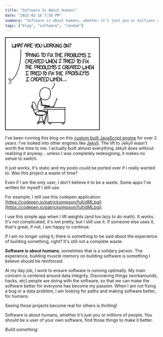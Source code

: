 ```yaml
---
title: "Software Is About Humans"
date: "2021-02-16 7:58 PM"
summary: "Software is about humans, whether it’s just you or millions of people. You should be a user of your own software, find those things to make it better."
tags: ["blog", "software", "random"]
---
```


![](software-is-about-humans_picture.png)

I've been running this blog on this [custom built JavaScript engine](https://github.com/patricksimpson/blog) for over 2 years. I've looked into other engines like [Jekyll](https://jekyllrb.com). The lift to Jekyll wasn't worth the time to me. I actually built almost everything Jekyll does without realizing it anyway... unless I was completely redesigning, it makes no sense to switch. 

It just works, it's static and my posts could be ported over if I really wanted to. Was this project a waste of time? 

Even if I am the only user, I don't believe it to be a waste. Some apps I've written for myself I still use.

For example, I still use this codepen application: [https://codepen.io/patricksimpson/full/dMLbgj](https://codepen.io/patricksimpson/full/dMLbgj). 

I use this simple app when I lift weights (and too lazy to do math). It works. It's not complicated, it's not pretty, but I still use it. If someone else uses it, that's great, if not, I am happy to continue.

If I am no longer using it, there is something to be said about the experience of building something, right? It's still not a complete waste.

**Software is about humans**, sometimes that is a solidary person. The experience, building muscle memory on building software is something I believe should be reinforced. 

At my day job, I work to ensure software is running optimally. My main concern is centered around data integrity. Discovering things (workarounds, hacks, etc) people are doing with the software, so that we can make the software better for everyone has become my passion. When I am not fixing a bug or a data problem, I am looking for paths and making software better, for humans.

Seeing those projects become real for others is thrilling! 

Software is about humans, whether it's just you or millions of people. You should be a user of your own software, find those things to make it better. 

*Build something*.
